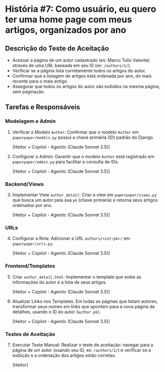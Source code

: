 # História #7: Como usuário, eu quero ter uma home page com meus artigos, organizados por ano

## Descrição do Teste de Aceitação

- Acessar a página de um autor cadastrado (ex: Marco Tulio Valente) através de uma URL baseada em seu ID (ex: `/authors/1/`).
- Verificar se a página lista corretamente todos os artigos do autor.
- Confirmar que a listagem de artigos está ordenada por ano, do mais recente para o mais antigo.
- Assegurar que todos os artigos do autor são exibidos na mesma página, sem paginação.

## Tarefas e Responsáveis

### Modelagem e Admin  
1. Verificar o Modelo `Author`: Confirmar que o modelo `Author` em `paperpaper/models.py` possui a chave primária (ID) padrão do Django.

    [Heitor + Copilot - Agentic (Claude Sonnet 3.5)]

2. Configurar o Admin: Garantir que o modelo `Author` está registrado em `paperpaper/admin.py` para facilitar a consulta de IDs.

    [Heitor + Copilot - Agentic (Claude Sonnet 3.5)]

### Backend/Views  
3. Implementar View `author_detail`: Criar a view em `paperpaper/views.py` que busca um autor pela sua `pk` (chave primária) e retorna seus artigos ordenados por ano.

    [Heitor + Copilot - Agentic (Claude Sonnet 3.5)]

### URLs  
4. Configurar a Rota: Adicionar a URL `authors/<int:pk>/` em `paperpaper/urls.py`.

    [Heitor + Copilot - Agentic (Claude Sonnet 3.5)]

### Frontend/Templates  
5. Criar `author_detail.html`: Implementar o template que exibe as informações do autor e a lista de seus artigos.

    [Heitor + Copilot - Agentic (Claude Sonnet 3.5)]

6. Atualizar Links nos Templates: Em todas as páginas que listam autores, transformar seus nomes em links que apontem para a nova página de detalhes, usando o ID do autor (`author.pk`).

    [Heitor + Copilot - Agentic (Claude Sonnet 3.5)]

### Testes de Aceitação  
7. Executar Teste Manual: Realizar o teste de aceitação: navegar para a página de um autor (usando seu ID, ex: `/authors/1/`) e verificar se a exibição e a ordenação dos artigos estão corretas.

    [Heitor]
